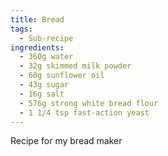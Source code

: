 ```yaml
---
title: Bread
tags:
  - Sub-recipe
ingredients:
  - 360g water
  - 32g skimmed milk powder
  - 60g sunflower oil
  - 43g sugar
  - 16g salt
  - 576g strong white bread flour
  - 1 1/4 tsp fast-action yeast
---
```

Recipe for my bread maker
